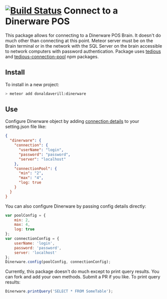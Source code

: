 [![Build Status](https://travis-ci.org/donaldaverill/meteor-package-dinerware-connector.svg?branch=master)](https://travis-ci.org/donaldaverill/meteor-package-dinerware-connector)
Connect to a Dinerware POS
=============================
This package allows for connecting to a Dinerware POS Brain. It doesn't do much
other than connecting at this point. Meteor server must be on the Brain
terminal or in the network with the SQL Server on the brain accessible to
network computers with password authentication. Package uses [tedious](https://www.npmjs.com/package/tedious) and [tedious-connection-pool](https://www.npmjs.com/package/tedious-connection-pool) npm packages.
## Install
To install in a new project:
```bash
> meteor add donaldaverill:dinerware
```
## Use
Configure Dinerware object by adding [connection details](https://www.npmjs.com/package/tedious-connection-pool) to your setting.json file like:
```json
{
  "dinerware": {
    "connection": {
      "userName": "login",
      "password": "password",
      "server": "localhost"
    },
    "connectionPool": {
      "min": "2",
      "max": "4",
      "log: true
    }
  }
}
```
You can also configure Dinerware by passing config details directly:
```javascript
var poolConfig = {
    min: 2,
    max: 4,
    log: true
};
var connectionConfig = {
    userName: 'login',
    password: 'password',
    server: 'localhost'
};
Dinerware.config(poolConfig, connectionConfig);
```
Currently, this package doesn't do much except to print query results. You can fork and add your own methods. Submit a PR if you like. To print query results:
```javascript
Dinerware.printQuery('SELECT * FROM SomeTable');
```
